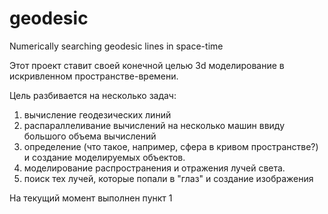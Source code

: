 geodesic
========

Numerically searching geodesic lines in space-time

Этот проект ставит своей конечной целью 3d моделирование в искривленном пространстве-времени. 

Цель разбивается на несколько задач:

1) вычисление геодезических линий
2) распараллеливание вычислений на несколько машин ввиду большого объема вычислений
3) определение (что такое, например, сфера в кривом пространстве?) и создание моделируемых объектов. 
4) моделирование распространения и отражения лучей света.
5) поиск тех лучей, которые попали в "глаз" и создание изображения

На текущий момент выполнен пункт 1
